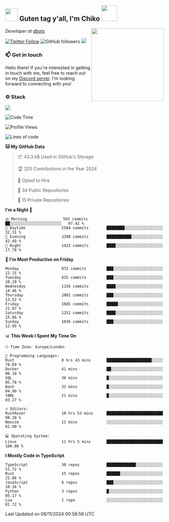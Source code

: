 <h2><img src="https://cdn.discordapp.com/emojis/1100181376730402906.gif?quality=lossless" width="40"> Guten tag y'all, I'm Chiko <img src="https://a.ppy.sh/15907233" width="50"></h2>
<a href="https://cataas.com"><img align='right' src="https://cataas.com/cat" width="230"></a>
<p><em>Developer at <a href="https://github.com/dbotsfun">dbots</a></em></p>

[![Twitter Follow](https://img.shields.io/twitter/follow/chikoxq?label=Follow)](https://twitter.com/intent/follow?screen_name=chikoxq)
![GitHub followers](https://img.shields.io/github/followers/chikof?label=Follow&style=social)
![](https://komarev.com/ghpvc/?username=chikof&color=blue)

### 📫 Get in touch
Hello there! If you're interested in getting in touch with me, feel free to reach out on my [Discord server](https://discord.gg/sejc7TnX6N). I'm looking forward to connecting with you!

### ⚙️ Stack
[![](https://skillicons.dev/icons?i=git,kubernetes,docker,js,ts,cloudflare,css,deno,express,graphql,html,mongodb,nestjs,py,react,apollo,bash,java,lua,nextjs,netlify,nodejs,ps,powershell,rust,neovim,tauri,sentry,postgres,tailwind,prisma,actix,workers)](https://skillicons.dev)

<!--START_SECTION:waka-->
![Code Time](http://img.shields.io/badge/Code%20Time-1%2C929%20hrs%2014%20mins-blue)

![Profile Views](http://img.shields.io/badge/Profile%20Views-0-blue)

![Lines of code](https://img.shields.io/badge/From%20Hello%20World%20I%27ve%20Written-6.6%20million%20lines%20of%20code-blue)

**🐱 My GitHub Data** 

> 📦 43.3 kB Used in GitHub's Storage 
 > 
> 🏆 320 Contributions in the Year 2024
 > 
> 💼 Opted to Hire
 > 
> 📜 34 Public Repositories 
 > 
> 🔑 15 Private Repositories 
 > 
**I'm a Night 🦉** 

```text
🌞 Morning                593 commits         ██░░░░░░░░░░░░░░░░░░░░░░░   07.42 % 
🌆 Daytime                2584 commits        ████████░░░░░░░░░░░░░░░░░   32.31 % 
🌃 Evening                3398 commits        ███████████░░░░░░░░░░░░░░   42.49 % 
🌙 Night                  1422 commits        ████░░░░░░░░░░░░░░░░░░░░░   17.78 % 
```
📅 **I'm Most Productive on Friday** 

```text
Monday                   972 commits         ███░░░░░░░░░░░░░░░░░░░░░░   12.15 % 
Tuesday                  815 commits         ███░░░░░░░░░░░░░░░░░░░░░░   10.19 % 
Wednesday                1156 commits        ████░░░░░░░░░░░░░░░░░░░░░   14.46 % 
Thursday                 1081 commits        ███░░░░░░░░░░░░░░░░░░░░░░   13.52 % 
Friday                   1685 commits        █████░░░░░░░░░░░░░░░░░░░░   21.07 % 
Saturday                 1252 commits        ████░░░░░░░░░░░░░░░░░░░░░   15.66 % 
Sunday                   1036 commits        ███░░░░░░░░░░░░░░░░░░░░░░   12.95 % 
```


📊 **This Week I Spent My Time On** 

```text
🕑︎ Time Zone: Europe/London

💬 Programming Languages: 
Rust                     8 hrs 43 mins       ████████████████████░░░░░   78.69 % 
Docker                   41 mins             ██░░░░░░░░░░░░░░░░░░░░░░░   06.18 % 
SQL                      38 mins             █░░░░░░░░░░░░░░░░░░░░░░░░   05.78 % 
Bash                     32 mins             █░░░░░░░░░░░░░░░░░░░░░░░░   04.90 % 
YAML                     21 mins             █░░░░░░░░░░░░░░░░░░░░░░░░   03.27 % 

🔥 Editors: 
RustRover                10 hrs 53 mins      █████████████████████████   98.10 % 
Neovim                   12 mins             ░░░░░░░░░░░░░░░░░░░░░░░░░   01.90 % 

💻 Operating System: 
Linux                    11 hrs 5 mins       █████████████████████████   100.00 % 
```

**I Mostly Code in TypeScript** 

```text
TypeScript               30 repos            █████████████░░░░░░░░░░░░   51.72 % 
Rust                     15 repos            ██████░░░░░░░░░░░░░░░░░░░   25.86 % 
JavaScript               6 repos             ███░░░░░░░░░░░░░░░░░░░░░░   10.34 % 
Python                   3 repos             █░░░░░░░░░░░░░░░░░░░░░░░░   05.17 % 
Lua                      1 repo              ░░░░░░░░░░░░░░░░░░░░░░░░░   01.72 % 
```




 Last Updated on 06/11/2024 00:58:56 UTC
<!--END_SECTION:waka-->


<!--
<p align="center">
     <a href="https://discord.gg/HhybNhchcC"><img src="https://invidget.switchblade.xyz/sejc7TnX6N" align="center" ><a>
</p> 
-->
